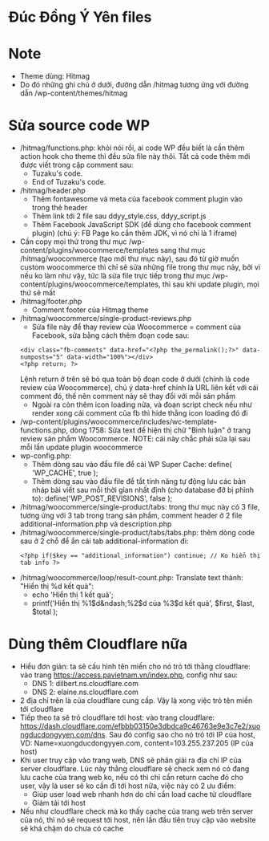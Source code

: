 # Đúc Đồng Ý Yên files

# Note
- Theme dùng: Hitmag
- Do đó những ghi chú ở dưới, đường dẫn /hitmag tương ứng với đường dẫn /wp-content/themes/hitmag

# Sửa source code WP
- /hitmag/functions.php: khỏi nói rồi, ai code WP đều biết là cần thêm action hook cho theme thì đều sửa file này thôi. Tất cả code thêm mới được viết trong cặp comment sau:
  + Tuzaku's code.
  + End of Tuzaku's code.
- /hitmag/header.php
  + Thêm fontawesome và meta của facebook comment plugin vào trong thẻ header
  + Thêm link tới 2 file sau ddyy_style.css, ddyy_script.js
  + Thêm Facebook JavaScript SDK (để dùng cho facebook comment plugin) (chú ý: FB Page ko cần thêm JDK, vì nó chỉ là 1 iframe)
- Cần copy mọi thứ trong thư mục /wp-content/plugins/woocommerce/templates sang thư mục /hitmag/woocommerce (tạo mới thư mục này), sau đó từ giờ muốn custom woocommerce thì chỉ sẽ sửa những file trong thư mục này, bởi vì nếu ko làm như vậy, tức là sửa file trực tiếp trong thư mục /wp-content/plugins/woocommerce/templates, thì sau khi update plugin, mọi thứ sẽ mất
- /hitmag/footer.php
  + Comment footer của Hitmag theme
- /hitmag/woocommerce/single-product-reviews.php
  + Sửa file này để thay review của Woocommerce = comment của Facebook, sửa bằng cách thêm đoạn code sau:
  ```
  <div class="fb-comments" data-href="<?php the_permalink();?>" data-numposts="5" data-width="100%"></div>
  <?php return; ?>
  ```
  Lệnh return ở trên sẽ bỏ qua toàn bộ đoạn code ở dưới (chính là code review của Woocommerce), chú ý data-href chính là URL liên kết với cái comment đó, thế nên comment này sẽ thay đổi với mỗi sản phẩm
  + Ngoài ra còn thêm icon loading nữa, và đoạn script check nếu như render xong cái comment của fb thì hide thằng icon loading đó đi
- /wp-content/plugins/woocommerce/includes/wc-template-functions.php, dòng 1758: Sửa text để hiện thị chữ "Bình luận" ở trang review sản phẩm Woocommerce. NOTE: cái này chắc phải sửa lại sau mỗi lần update plugin woocommerce
- wp-config.php:
  + Thêm dòng sau vào đầu file để cài WP Super Cache: define( 'WP_CACHE', true );
  + Thêm dòng sau vào đầu file để tắt tính năng tự động lưu các bản nháp bài viết sau mỗi thời gian nhất định (cho database đỡ bị phình to): define('WP_POST_REVISIONS', false );
- /hitmag/woocommerce/single-product/tabs: trong thư mục này có 3 file, tương ứng với 3 tab trong trang sản phẩm, comment header ở 2 file additional-information.php và description.php
- /hitmag/woocommerce/single-product/tabs/tabs.php: thêm dòng code sau ở 2 chỗ để ẩn cái tab additional-information đi:
  ```
  <?php if($key == "additional_information") continue; // Ko hiển thị tab info ?>
  ```
- /hitmag/woocommerce/loop/result-count.php:
  Translate text thành: "Hiển thị %d kết quả":
  + echo 'Hiển thị 1 kết quả';
  + printf('Hiển thị %1$d&ndash;%2$d của %3$d kết quả', $first, $last, $total );

# Dùng thêm Cloudflare nữa
- Hiểu đơn giản: ta sẽ cấu hình tên miền cho nó trỏ tới thằng cloudflare: vào trang https://access.pavietnam.vn/index.php, config như sau:
  + DNS 1: dilbert.ns.cloudflare.com
  + DNS 2: elaine.ns.cloudflare.com
- 2 địa chỉ trên là của cloudflare cung cấp. Vậy là xong việc trỏ tên miền tới cloudflare
- Tiếp theo ta sẽ trỏ cloudflare tới host: vào trang cloudflare: https://dash.cloudflare.com/efbbb03150e3dbdca9c46763e9e3c7e2/xuongducdongyyen.com/dns. Sau đó config sao cho nó trỏ tới IP của host, VD:
  Name=xuongducdongyyen.com, content=103.255.237.205 (IP của host)
- Khi user truy cập vào trang web, DNS sẽ phân giải ra địa chỉ IP của server cloudflare. Lúc này thằng cloudflare sẽ check xem nó có đang lưu cache của trang web ko, nếu có thì chỉ cần return cache đó cho user, vậy là user sẽ ko cần đi tới host nữa, việc này có 2 ưu điểm:
  + Giúp user load web nhanh hơn do chỉ cần load cache từ cloudflare
  + Giảm tải tới host
- Nếu như cloudflare check mà ko thấy cache của trang web trên server của nó, thì nó sẽ request tới host, nên lần đầu tiên truy cập vào website sẽ khá chậm do chưa có cache
